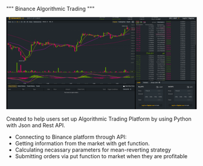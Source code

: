 """ Binance Algorithmic Trading """
<p>
  <img src="binance.png">
</p>

Created to help users set up Algorithmic Trading Platform by using Python with Json and Rest API.


- Connecting to Binance platform through API:
 - Getting information from the market with get function.
 - Calculating necassary parameters for mean-reverting strategy
 - Submitting orders via put function to market when they are profitable
